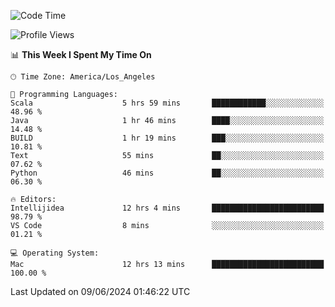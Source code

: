 <!--START_SECTION:waka-->
![Code Time](http://img.shields.io/badge/Code%20Time-1%2C044%20hrs%2015%20mins-blue)

![Profile Views](http://img.shields.io/badge/Profile%20Views-0-blue)

📊 **This Week I Spent My Time On** 

```text
🕑︎ Time Zone: America/Los_Angeles

💬 Programming Languages: 
Scala                    5 hrs 59 mins       ████████████░░░░░░░░░░░░░   48.96 % 
Java                     1 hr 46 mins        ████░░░░░░░░░░░░░░░░░░░░░   14.48 % 
BUILD                    1 hr 19 mins        ███░░░░░░░░░░░░░░░░░░░░░░   10.81 % 
Text                     55 mins             ██░░░░░░░░░░░░░░░░░░░░░░░   07.62 % 
Python                   46 mins             ██░░░░░░░░░░░░░░░░░░░░░░░   06.30 % 

🔥 Editors: 
Intellijidea             12 hrs 4 mins       █████████████████████████   98.79 % 
VS Code                  8 mins              ░░░░░░░░░░░░░░░░░░░░░░░░░   01.21 % 

💻 Operating System: 
Mac                      12 hrs 13 mins      █████████████████████████   100.00 % 
```


 Last Updated on 09/06/2024 01:46:22 UTC
<!--END_SECTION:waka-->

